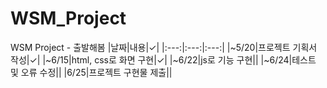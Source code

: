 # WSM_Project
WSM Project  - 출발해봄
|날짜|내용|✓|
|:---:|:---:|:---:|
|~5/20|프로젝트 기획서 작성|✓|
|~6/15|html, css로 화면 구현|✓|
|~6/22|js로 기능 구현||
|~6/24|테스트 및 오류 수정||
|6/25|프로젝트 구현물 제출||


